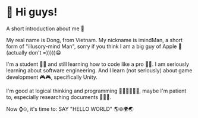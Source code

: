 <h1>👋 Hi guys!</h1>
<p>
  A short introduction about me 👀
  <p>My real name is Dong, from Vietnam. My nickname is imindMan, a short form of "illusory-mind Man", sorry if you think I am a big guy of Apple 🍎(actually don't =)))))😁</p>
  
  <p>I'm a student 👨‍🎓 and still learning how to code like a pro 👩‍💻. I am seriously learning about software engineering. And I learn (not seriously) about game development 🎮🎮, specifically 
Unity.</p>
  <p>I'm good at logical thinking and programming 👩‍💻👩‍💻👨‍💻, maybe I'm patient to, especially researching documents 📄📃📄.</p>
  <p>Now ⌚⏲, it's time to: SAY "HELLO WORLD" 🌎🌐🌍🌏</p>
</p>
